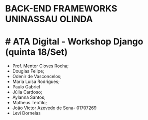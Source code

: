 # BACK-END FRAMEWORKS UNINASSAU OLINDA

# # ATA Digital - Workshop Django (quinta 18/Set)
- Prof. Mentor Cloves Rocha;
- Douglas Felipe;
- Odenir de Vasconcelos;
- Maria Luísa Rodrigues;
- Paulo Gabriel 
- Júlia Cardoso;
- Aylanna Santos;
- Matheus Teófilo;
- João Victor Azevedo de Sena- 01707269
- Levi Dornelas
